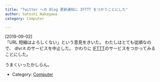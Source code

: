 ```yaml
---
title: "Twitter への Blog 更新通知に IFTTT をつかうことにした"
author: Satoshi Nakagawa
category: Computer

---
```


[2019-09-02]  
 「URL 短縮はよろしくない」という意見をきいた。
わたしはとても従順なので、
dlvr.it のサービスを中止した。
かわりに [IFTTT](https://ifttt.com/)のサービスをつかってみることにした。

 うまくいったかしらん。

- Category: [Computer](categories.html#Computer)

